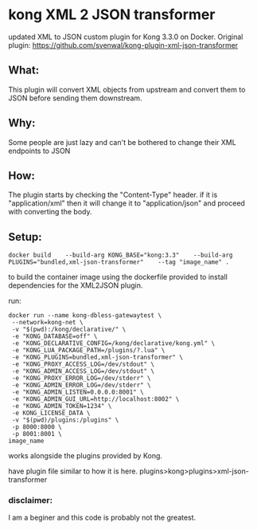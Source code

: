 # kong XML 2 JSON transformer

updated XML to JSON custom plugin for Kong 3.3.0 on Docker.
Original plugin: https://github.com/svenwal/kong-plugin-xml-json-transformer

## What:
This plugin will convert XML objects from upstream and convert them to JSON before sending them downstream.

## Why:
Some people are just lazy and can't be bothered to change their XML endpoints to JSON

## How:
The plugin starts by checking the "Content-Type" header. if it is "application/xml" then it will change it to "application/json" and proceed with converting the body.




## Setup:
```
docker build    --build-arg KONG_BASE="kong:3.3"    --build-arg PLUGINS="bundled,xml-json-transformer"    --tag "image_name" .  
```
to build the container image using the dockerfile provided to install dependencies for the XML2JSON plugin.

run:
```
docker run --name kong-dbless-gatewaytest \
 --network=kong-net \
 -v "$(pwd):/kong/declarative/" \
 -e "KONG_DATABASE=off" \
 -e "KONG_DECLARATIVE_CONFIG=/kong/declarative/kong.yml" \
 -e "KONG_LUA_PACKAGE_PATH=/plugins/?.lua" \
 -e "KONG_PLUGINS=bundled,xml-json-transformer" \
 -e "KONG_PROXY_ACCESS_LOG=/dev/stdout" \
 -e "KONG_ADMIN_ACCESS_LOG=/dev/stdout" \
 -e "KONG_PROXY_ERROR_LOG=/dev/stderr" \
 -e "KONG_ADMIN_ERROR_LOG=/dev/stderr" \
 -e "KONG_ADMIN_LISTEN=0.0.0.0:8001" \
 -e "KONG_ADMIN_GUI_URL=http://localhost:8002" \
 -e "KONG_ADMIN_TOKEN=1234" \
 -e KONG_LICENSE_DATA \
 -v "$(pwd)/plugins:/plugins" \
 -p 8000:8000 \
 -p 8001:8001 \
image_name
```

works alongside the plugins provided by Kong.

have plugin file similar to how it is here.
plugins>kong>plugins>xml-json-transformer

### disclaimer:
I am a beginer and this code is probably not the greatest.